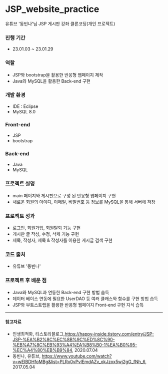 # JSP_website_practice
유튜브 '동빈나'님 JSP 게시판 강좌 클론코딩(개인 프로젝트)

### 진행 기간
- 23.01.03 ~ 23.01.29

### 역할
- JSP와 bootstrap을 활용한 반응형 웹페이지 제작
- Java와 MySQL을 활용한 Back-end 구현

### 개발 환경
- IDE : Eclipse
- MySQL 8.0

### Front-end
- JSP
- bootstrap

### Back-end
- Java
- MySQL

### 프로젝트 설명
- main 페이지와 게시판으로 구성 된 반응형 웹페이지 구현
- 새로운 회원의 아이디, 이메일, 비밀번호 등 정보를 MySQL을 통해 서버에 저장

### 프로젝트 성과
- 로그인, 회원가입, 회원탈퇴 기능 구현
- 게시판 글 작성, 수정, 삭제 기능 구현
- 제목, 작성자, 제목 & 작성자를 이용한 게시글 검색 구현

### 코드 출처
- 유튜브 '동빈나'

### 프로젝트 후 배운 점
- Java와 MySQL과 연동한 Back-end 구현 방법 습득
- 데이터 베이스 연동에 필요한 UserDAO 등 여러 클래스와 함수를 구현 방법 습득
- JSP와 부트스트랩을 활용한 반응형 웹페이지 Front-end 구현 지식 습득

___
#### 참고자료 
- 인생최적화, 티스토리블로그,<https://happy-inside.tistory.com/entry/JSP-JSP-%EA%B2%8C%EC%8B%9C%ED%8C%90-%EB%A7%8C%EB%93%A4%EA%B8%B0-1%EA%B0%95-%EC%A4%80%EB%B9%84>, 2020.07.04
- 동빈나, 유튜브, <https://www.youtube.com/watch?v=wEIBDHfoMBg&list=PLRx0vPvlEmdAZv_okJzox5wj2gG_fNh_6>, 2017.05.04


